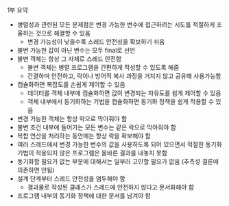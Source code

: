 1부 요약
- 병렬성과 관련된 모든 문제점은 변경 가능한 변수에 접근하려는 시도를 적절하게 조율하는 것으로 해결할 수 있음
	- 변경 가능성이 낮을수록 스레드 안전성을 확보하기 쉬움
- 불변 가능한 값이 아닌 변수는 모두 final로 선언
- 불변 객체는 항상 그 자체로 스레드 안전함
	- 불변 객체는 병렬 프로그램을 간편하게 작성할 수 있도록 해줌
	- 간결하며 안전하고, 락이나 방어적 복사 과정을 거치지 않고 공유해 사용가능함
- 캡슐화하면 복잡도를 손쉽게 제어할 수 있음
	- 데이터를 객체 내부에 캡슐화하면 값이 변경되는 자유도를 쉽게 제어할 수 있음
	- 객체 내부에서 동기화하는 기법을 캡슐화하면 동기화 정책을 쉽게 적용할 수 있음
- 변경 가능한 객체는 항상 락으로 막아줘야 함
- 불변 조건 내부에 들어가는 모든 변수는 같은 락으로 막아줘야 함
- 복합 연산을 처리하는 동안에는 항상 락을 확보해야 함
- 여러 스레드에서 변경 가능한 변수의 값을 사용하도록 되어 있으면서 적절한 동기화 기법이 적용되지 않은 프로그램은 올바른 결과를 내놓지 못함
- 동기화할 필요가 없는 부분에 대해서는 일부러 고민할 필요가 없음 (추측성 결론에 의존하면 안됨)
- 설계 단계부터 스레드 안전성을 염두해야 함
	- 결과물로 작성된 클래스가 스레드에 안전하지 않다고 문서화해야 함
- 프로그램 내부의 동기화 정책에 대한 문서를 남겨야 함
